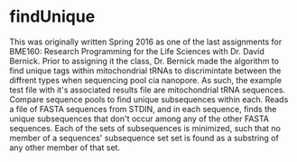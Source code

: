 # findUnique
This was originally written Spring 2016 as one of the last assignments for BME160: Research Programming for the Life Sciences with Dr. David Bernick.
Prior to assigning it the class, Dr. Bernick made the algorithm to find unique tags within mitochondrial tRNAs to discrimintate between the diffrent types when sequencing pool cia nanopore. As such, the example test file with it's associated results file are mitochondrial tRNA sequences.
Compare sequence pools to find unique subsequences within each.
Reads a file of FASTA sequences from STDIN, and in each sequence, finds the unique subsequences that don't occur among any of the other FASTA sequences. Each of the sets of subsequences is minimized, such that no member of a sequences' subsequence set set is found as a substring of any other member of that set.

